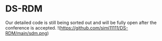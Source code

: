 # DS-RDM
Our detailed code is still being sorted out and will be fully open after the conference is accepted.
!(https://github.com/simi11111/DS-RDM/main/sdm.png)
